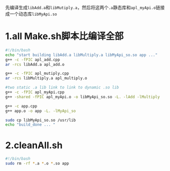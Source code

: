 先编译生成`libAdd.a`和`libMutiply.a`，然后将这两个`.a`静态库和`apl_myApi.o`链接成一个动态库`libMyApi.so`

# 1.all Make.sh脚本比编译全部

```bash
#!/bin/bash
echo "start building libAdd.a libMultiply.a libMyApi_so.so app ..."
g++ -c -fPIC apl_add.cpp
ar -rcs libAdd.a apl_add.o

g++ -c -fPIC apl_mutiply.cpp
ar -rcs libMultiply.a apl_multiply.o

#two static .a lib link to link to dynamic .so lib
g++ -c -fPIC apl_myApi.cpp
g++ -shared -fPIC apl_myApi.o -o libMyApi_so.so -L. -lAdd -lMultiply

g++ -c app.cpp
g++ app.o -o app -L. -lMyApi_so

sudo cp libMyApi_so.so /usr/lib
echo "build_done ... "
```

# 2.cleanAll.sh

```bash
#!/bin/bash
sudo rm -rf *.a *.o *.so app
```